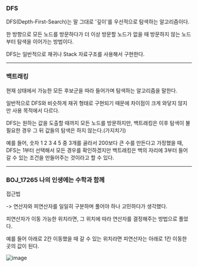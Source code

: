 ### DFS

DFS(Depth-First-Search)는 말 그대로 '깊이'를 우선적으로 탐색하는 알고리즘이다.

한 방향으로 모든 노드를 방문하다가 더 이상 방문할 노드가 없을 때 방문하지 않는 노드부터 탐색을 이어가는 방법이다.

DFS는 일반적으로 재귀나 Stack 자료구조를 사용해서 구현한다.

---

### 백트래킹

현재 상태에서 가능한 모든 후보군을 따라 들어가며 탐색하는 알고리즘을 말한다.

일반적으로 DFS와 비슷하게 재귀 형태로 구현되기 때문에 차이점이 크게 와닿지 않지만 사용 목적에서 다르다.

DFS는 원하는 값을 도출할 때까지 모든 노드를 방문하지만, 백트래킹은 이후 탐색이 불필요한 경우 그 뒤 값들의 탐색은 하지 않는다.(가지치기)

예를 들어, 숫자 1 2 3 4 5 중 3개를 골라서 200보다 큰 수를 만든다고 가정했을 때, DFS는 1부터 선택해서 모든 경우를 확인하겠지만 백트래킹은 백의 자리에 3부터 들어갈 수 있는 조건을 만들어주는 것이라고 할 수 있다.

---

### BOJ_17265 나의 인생에는 수학과 함께
접근법 

-> 연산자와 피연산자를 일일히 구분하며 풀어야 하나 고민하다가 생각했다.

피연산자가 이동 가능한 위치라면, 그 위치에 따라 연산자를 결정해주는 방법으로 풀었다.

예를 들어 아래로 2칸 이동했을 때 갈 수 있는 위치라면 피연산자는 아래로 1칸 이동한 곳의 값이 된다.

![image](https://github.com/DoYouKnowAlgorithm/Class1/assets/33473174/43610a98-1fe6-44d4-a6b3-648d43556a0b)
